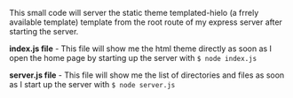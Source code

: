 This small code will server the static theme templated-hielo (a frrely available template) template from the root route of my express server after starting the server.

**index.js file** - This file will show me the html theme directly as soon as I open the home page by starting up the server with ``$ node index.js``

**server.js file** - This file will show me the list of directories and files as soon as I start up the server with ``$ node server.js``